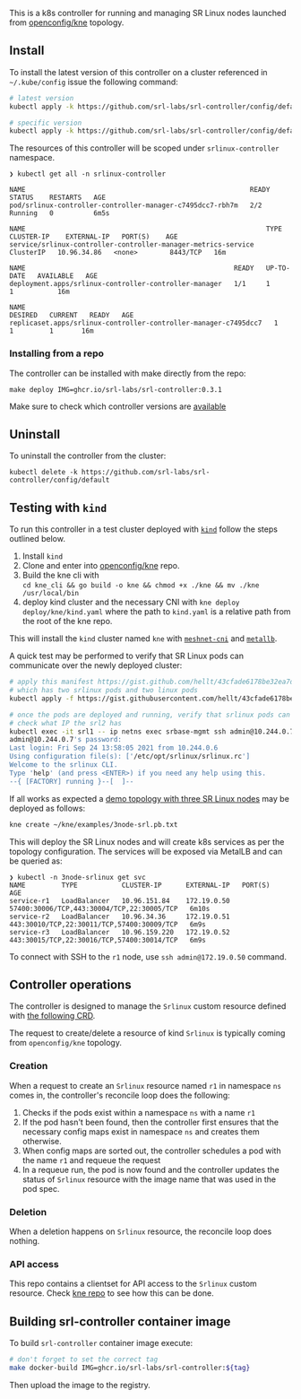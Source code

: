 This is a k8s controller for running and managing SR Linux nodes launched from [openconfig/kne](https://github.com/openconfig/kne) topology.

## Install
To install the latest version of this controller on a cluster referenced in `~/.kube/config` issue the following command:
```bash
# latest version
kubectl apply -k https://github.com/srl-labs/srl-controller/config/default

# specific version
kubectl apply -k https://github.com/srl-labs/srl-controller/config/default?ref=v0.3.1
```

The resources of this controller will be scoped under `srlinux-controller` namespace.
```
❯ kubectl get all -n srlinux-controller

NAME                                                        READY   STATUS    RESTARTS   AGE
pod/srlinux-controller-controller-manager-c7495dcc7-rbh7m   2/2     Running   0          6m5s

NAME                                                            TYPE        CLUSTER-IP    EXTERNAL-IP   PORT(S)    AGE
service/srlinux-controller-controller-manager-metrics-service   ClusterIP   10.96.34.86   <none>        8443/TCP   16m

NAME                                                    READY   UP-TO-DATE   AVAILABLE   AGE
deployment.apps/srlinux-controller-controller-manager   1/1     1            1           16m

NAME                                                              DESIRED   CURRENT   READY   AGE
replicaset.apps/srlinux-controller-controller-manager-c7495dcc7   1         1         1       16m
```

### Installing from a repo
The controller can be installed with make directly from the repo:
```
make deploy IMG=ghcr.io/srl-labs/srl-controller:0.3.1
```

Make sure to check which controller versions are [available](https://github.com/srl-labs/srl-controller/pkgs/container/srl-controller/versions)

## Uninstall
To uninstall the controller from the cluster:
```
kubectl delete -k https://github.com/srl-labs/srl-controller/config/default
```

## Testing with `kind`
To run this controller in a test cluster deployed with [`kind`](https://kind.sigs.k8s.io/) follow the steps outlined below.

1. Install `kind`
2. Clone and enter into [openconfig/kne](https://github.com/openconfig/kne) repo.
3. Build the kne cli with  
   `cd kne_cli && go build -o kne && chmod +x ./kne && mv ./kne /usr/local/bin`
4. deploy kind cluster and the necessary CNI with `kne deploy deploy/kne/kind.yaml` where the path to `kind.yaml` is a relative path from the root of the kne repo.

This will install the `kind` cluster named `kne` with [`meshnet-cni`](https://github.com/networkop/meshnet-cni) and [`metallb`](https://metallb.universe.tf/).

A quick test may be performed to verify that SR Linux pods can communicate over the newly deployed cluster:

```bash
# apply this manifest https://gist.github.com/hellt/43cfade6178be32ea7dfa5cb64715822
# which has two srlinux pods and two linux pods
kubectl apply -f https://gist.githubusercontent.com/hellt/43cfade6178be32ea7dfa5cb64715822/raw/847a10a57dca996432be7c4a9743c0e0c5b75814/srl.yml

# once the pods are deployed and running, verify that srlinux pods can reach each other with ssh
# check what IP the srl2 has
kubectl exec -it srl1 -- ip netns exec srbase-mgmt ssh admin@10.244.0.7
admin@10.244.0.7's password: 
Last login: Fri Sep 24 13:58:05 2021 from 10.244.0.6
Using configuration file(s): ['/etc/opt/srlinux/srlinux.rc']
Welcome to the srlinux CLI.
Type 'help' (and press <ENTER>) if you need any help using this.
--{ [FACTORY] running }--[  ]--   
```

If all works as expected a [demo topology with three SR Linux nodes](https://github.com/openconfig/kne/blob/main/examples/3node-srl.pb.txt) may be deployed as follows:

```bash
kne create ~/kne/examples/3node-srl.pb.txt
```

This will deploy the SR Linux nodes and will create k8s services as per the topology configuration. The services will be exposed via MetalLB and can be queried as:

```
❯ kubectl -n 3node-srlinux get svc
NAME         TYPE           CLUSTER-IP      EXTERNAL-IP   PORT(S)                                      AGE
service-r1   LoadBalancer   10.96.151.84    172.19.0.50   57400:30006/TCP,443:30004/TCP,22:30005/TCP   6m10s
service-r2   LoadBalancer   10.96.34.36     172.19.0.51   443:30010/TCP,22:30011/TCP,57400:30009/TCP   6m9s
service-r3   LoadBalancer   10.96.159.220   172.19.0.52   443:30015/TCP,22:30016/TCP,57400:30014/TCP   6m9s
```

To connect with SSH to the `r1` node, use `ssh admin@172.19.0.50` command.

## Controller operations
The controller is designed to manage the `Srlinux` custom resource defined with [the following CRD](https://doc.crds.dev/github.com/srl-labs/srl-controller).

The request to create/delete a resource of kind `Srlinux` is typically coming from `openconfig/kne` topology.

### Creation
When a request to create an `Srlinux` resource named `r1` in namespace `ns` comes in, the controller's reconcile loop does the following:

1. Checks if the pods exist within a namespace `ns` with a name `r1` 
2. If the pod hasn't been found, then the controller first ensures that the necessary config maps exist in namespace `ns` and creates them otherwise.
3. When config maps are sorted out, the controller schedules a pod with the name `r1` and requeue the request
4. In a requeue run, the pod is now found and the controller updates the status of `Srlinux` resource with the image name that was used in the pod spec.

### Deletion
When a deletion happens on `Srlinux` resource, the reconcile loop does nothing.

### API access
This repo contains a clientset for API access to the `Srlinux` custom resource. Check [kne repo](https://github.com/openconfig/kne/blob/fc195a73035bcbf344791979ca3e067be47a249c/topo/node/srl/srl.go#L46) to see how this can be done.

## Building srl-controller container image
To build `srl-controller` container image execute:

```bash
# don't forget to set the correct tag
make docker-build IMG=ghcr.io/srl-labs/srl-controller:${tag}
```

Then upload the image to the registry.